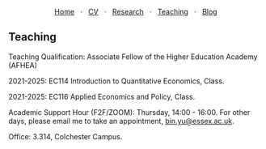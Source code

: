 <p align="center">
  <a href="https://binyueconomics.github.io/">Home</a>
  &nbsp; · &nbsp;
  <a href="https://binyueconomics.github.io/CV">CV</a>
  &nbsp; · &nbsp;
  <a href="https://binyueconomics.github.io/research">Research</a>
  &nbsp; · &nbsp;
  <a href="https://binyueconomics.github.io/teaching">Teaching</a>
  &nbsp; · &nbsp;
  <a href="https://binyueconomics.github.io/blog">Blog</a>
</p>

## Teaching
Teaching Qualification: Associate Fellow of the Higher Education Academy (AFHEA)

2021-2025: EC114 Introduction to Quantitative Economics, Class.

2021-2025: EC116 Applied Economics and Policy, Class.

Academic Support Hour (F2F/ZOOM): Thursday, 14:00 - 16:00. For other days, please email me to take an appointment, <bin.yu@essex.ac.uk>.

Office: 3.314, Colchester Campus.

